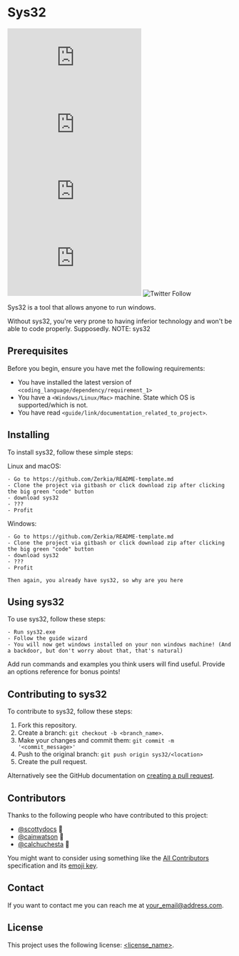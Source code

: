 # Sys32

<!--- These are examples. See https://shields.io for others or to customize this set of shields. You might want to include dependencies, project status and licence info here --->
![GitHub repo size](https://img.shields.io/github/repo-size/scottydocs/README-template.md)
![GitHub contributors](https://img.shields.io/github/contributors/scottydocs/README-template.md)
![GitHub stars](https://img.shields.io/github/stars/scottydocs/README-template.md?style=social)
![GitHub forks](https://img.shields.io/github/forks/scottydocs/README-template.md?style=social)
![Twitter Follow](https://img.shields.io/twitter/follow/scottydocs?style=social)

Sys32 is a tool that allows anyone to run windows.

Without sys32, you're very prone to having inferior technology and won't be able to code properly. Supposedly.
NOTE: sys32 

## Prerequisites

Before you begin, ensure you have met the following requirements:
<!--- These are just example requirements. Add, duplicate or remove as required --->
* You have installed the latest version of `<coding_language/dependency/requirement_1>`
* You have a `<Windows/Linux/Mac>` machine. State which OS is supported/which is not.
* You have read `<guide/link/documentation_related_to_project>`.

## Installing <sys32>

To install sys32, follow these simple steps:

Linux and macOS:
```
- Go to https://github.com/Zerkia/README-template.md
- Clone the project via gitbash or click download zip after clicking the big green "code" button
- download sys32
- ???
- Profit
```

Windows:
```
- Go to https://github.com/Zerkia/README-template.md
- Clone the project via gitbash or click download zip after clicking the big green "code" button
- download sys32
- ???
- Profit

Then again, you already have sys32, so why are you here
```
## Using sys32

To use sys32, follow these steps:

```
- Run sys32.exe
- Follow the guide wizard
- You will now get windows installed on your non windows machine! (And a backdoor, but don't worry about that, that's natural)
```

Add run commands and examples you think users will find useful. Provide an options reference for bonus points!

## Contributing to sys32
<!--- If your README is long or you have some specific process or steps you want contributors to follow, consider creating a separate CONTRIBUTING.md file--->
To contribute to sys32, follow these steps:

1. Fork this repository.
2. Create a branch: `git checkout -b <branch_name>`.
3. Make your changes and commit them: `git commit -m '<commit_message>'`
4. Push to the original branch: `git push origin sys32/<location>`
5. Create the pull request.

Alternatively see the GitHub documentation on [creating a pull request](https://help.github.com/en/github/collaborating-with-issues-and-pull-requests/creating-a-pull-request).

## Contributors

Thanks to the following people who have contributed to this project:

* [@scottydocs](https://github.com/scottydocs) 📖
* [@cainwatson](https://github.com/cainwatson) 🐛
* [@calchuchesta](https://github.com/calchuchesta) 🐛

You might want to consider using something like the [All Contributors](https://github.com/all-contributors/all-contributors) specification and its [emoji key](https://allcontributors.org/docs/en/emoji-key).

## Contact

If you want to contact me you can reach me at <your_email@address.com>.

## License
<!--- If you're not sure which open license to use see https://choosealicense.com/--->

This project uses the following license: [<license_name>](<link>).

